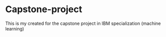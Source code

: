 # Capstone-project
This is my created for the capstone project in IBM specialization (machine learning)

